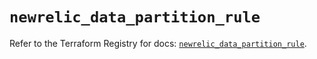 # `newrelic_data_partition_rule`

Refer to the Terraform Registry for docs: [`newrelic_data_partition_rule`](https://registry.terraform.io/providers/newrelic/newrelic/3.61.0/docs/resources/data_partition_rule).
